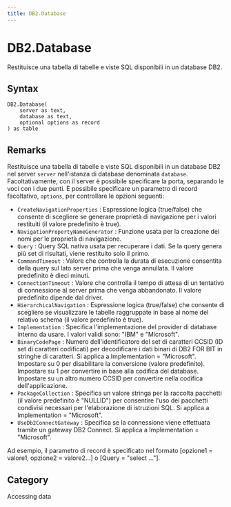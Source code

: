 ```yaml
---
title: DB2.Database
---
```


# DB2.Database


Restituisce una tabella di tabelle e viste SQL disponibili in un database DB2.


## Syntax

```powerquery
DB2.Database(
    server as text,
    database as text,
    optional options as record
) as table
```


## Remarks

Restituisce una tabella di tabelle e viste SQL disponibili in un database DB2 nel server <code>server</code> nell'istanza di database denominata <code>database</code>. Facoltativamente, con il server è possibile specificare la porta, separando le voci con i due punti. È possibile specificare un parametro di record facoltativo, <code>options</code>, per controllare le opzioni seguenti:    <ul><li><code>CreateNavigationProperties</code> : Espressione logica (true/false) che consente di scegliere se generare propriet&#224; di navigazione per i valori restituiti (il valore predefinito &#232; true).</li><li><code>NavigationPropertyNameGenerator</code> : Funzione usata per la creazione dei nomi per le propriet&#224; di navigazione.</li><li><code>Query</code> : Query SQL nativa usata per recuperare i dati. Se la query genera pi&#249; set di risultati, viene restituito solo il primo.</li><li><code>CommandTimeout</code> : Valore che controlla la durata di esecuzione consentita della query sul lato server prima che venga annullata. Il valore predefinito &#232; dieci minuti.</li><li><code>ConnectionTimeout</code> : Valore che controlla il tempo di attesa di un tentativo di connessione al server prima che venga abbandonato. Il valore predefinito dipende dal driver.</li><li><code>HierarchicalNavigation</code> : Espressione logica (true/false) che consente di scegliere se visualizzare le tabelle raggruppate in base al nome del relativo schema (il valore predefinito &#232; true).</li><li><code>Implementation</code> : Specifica l&#39;implementazione del provider di database interno da usare. I valori validi sono: &quot;IBM&quot; e &quot;Microsoft&quot;.</li><li><code>BinaryCodePage</code> : Numero dell&#39;identificatore del set di caratteri CCSID (ID set di caratteri codificati) per decodificare i dati binari di DB2 FOR BIT in stringhe di caratteri. Si applica a Implementation = &quot;Microsoft&quot;. Impostare su 0 per disabilitare la conversione (valore predefinito). Impostare su 1 per convertire in base alla codifica del database. Impostare su un altro numero CCSID per convertire nella codifica dell&#39;applicazione.</li><li><code>PackageCollection</code> : Specifica un valore stringa per la raccolta pacchetti (il valore predefinito &#232; &quot;NULLID&quot;) per consentire l&#39;uso dei pacchetti condivisi necessari per l&#39;elaborazione di istruzioni SQL. Si applica a Implementation = &quot;Microsoft&quot;.</li><li><code>UseDb2ConnectGateway</code> : Specifica se la connessione viene effettuata tramite un gateway DB2 Connect. Si applica a Implementation = &quot;Microsoft&quot;.</li></ul>    Ad esempio, il parametro di record è specificato nel formato [opzione1 = valore1, opzione2 = valore2...] o [Query = "select ..."].    



## Category
Accessing data
